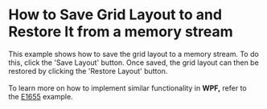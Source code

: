 # How to Save Grid Layout to and Restore It from a memory stream


This example shows how to save the grid layout to a memory stream. To do this, click the 'Save Layout' button. Once saved, the grid layout can then be restored by clicking the 'Restore Layout' button.<br /><br />To learn more on how to implement similar functionality in <strong>WPF,</strong> refer to the <a href="https://www.devexpress.com/Support/Center/p/E1655">E1655</a> example.<br /><br />

<br/>


